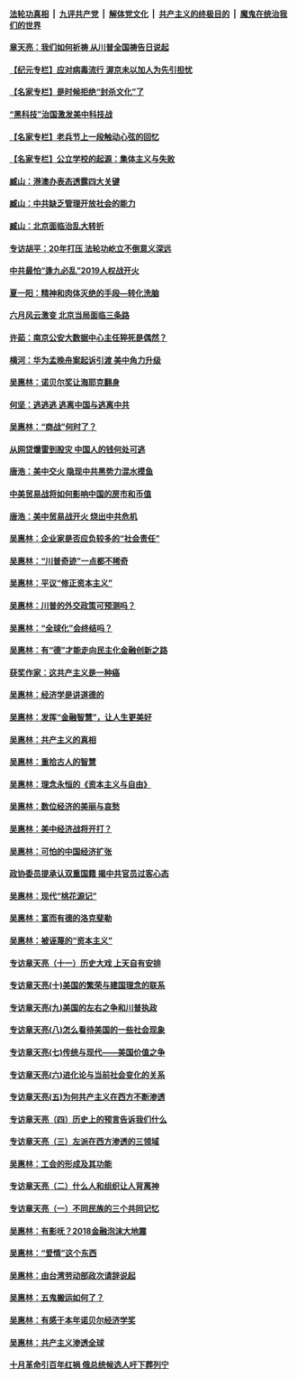 ####  [法轮功真相](../../../../basic/blob/master/README.md?t=06221002) &nbsp;|&nbsp; [九评共产党](../../../../9ping.md/blob/master/README.md?t=06221002) &nbsp;|&nbsp; [解体党文化](../../../../jtdwh.md/blob/master/README.md?t=06221002)  &nbsp;|&nbsp; [共产主义的终极目的](../../../../gczydzjmd.md/blob/master/README.md?t=06221002) &nbsp;|&nbsp; [魔鬼在统治我们的世界](../../../../mgztzwmdsj.md/blob/master/README.md?t=06221002) 

#### [章天亮：我们如何祈祷 从川普全国祷告日说起](../pages/nsc423/n11944627.md?t=06221002) 

#### [【纪元专栏】应对病毒流行 渥京未以加人为先引担忧](../pages/nsc423/n11875714.md?t=06221002) 

#### [【名家专栏】是时候拒绝“封杀文化”了](../pages/nsc423/n11814093.md?t=06221002) 

#### [“黑科技”治国激发美中科技战](../pages/nsc423/n11638056.md?t=06221002) 

#### [【名家专栏】老兵节上一段触动心弦的回忆](../pages/nsc423/n11646016.md?t=06221002) 

#### [【名家专栏】公立学校的起源：集体主义与失败](../pages/nsc423/n11601833.md?t=06221002) 

#### [臧山：港澳办表态透露四大关键](../pages/nsc423/n11421628.md?t=06221002) 

#### [臧山：中共缺乏管理开放社会的能力](../pages/nsc423/n11407457.md?t=06221002) 

#### [臧山：北京面临治乱大转折](../pages/nsc423/n11406895.md?t=06221002) 

#### [专访胡平：20年打压 法轮功屹立不倒意义深远](../pages/nsc423/n11398800.md?t=06221002) 

#### [中共最怕“逢九必乱”2019人权战开火](../pages/nsc423/n11385248.md?t=06221002) 

#### [夏一阳：精神和肉体灭绝的手段—转化洗脑](../pages/nsc423/n11368250.md?t=06221002) 

#### [六月风云激变 北京当局面临三条路](../pages/nsc423/n11313668.md?t=06221002) 

#### [许茹：南京公安大数据中心主任猝死是偶然？](../pages/nsc423/n11064744.md?t=06221002) 

#### [横河：华为孟晚舟案起诉引渡 美中角力升级](../pages/nsc423/n11027230.md?t=06221002) 

#### [吴惠林：诺贝尔奖让海耶克翻身](../pages/nsc423/n10890049.md?t=06221002) 

#### [何坚：逃逃逃 逃离中国与逃离中共](../pages/nsc423/n10592891.md?t=06221002) 

#### [吴惠林：“商战”何时了？](../pages/nsc423/n10573558.md?t=06221002) 

#### [从网贷爆雷到股灾 中国人的钱何处可逃](../pages/nsc423/n10572800.md?t=06221002) 

#### [唐浩：美中交火 隐现中共黑势力混水摸鱼](../pages/nsc423/n10544040.md?t=06221002) 

#### [中美贸易战将如何影响中国的房市和币值](../pages/nsc423/n10543697.md?t=06221002) 

#### [唐浩：美中贸易战开火 烧出中共危机](../pages/nsc423/n10540126.md?t=06221002) 

#### [吴惠林：企业家是否应负较多的“社会责任”](../pages/nsc423/n10535022.md?t=06221002) 

#### [吴惠林：“川普奇迹”一点都不稀奇](../pages/nsc423/n10512808.md?t=06221002) 

#### [吴惠林：平议“修正资本主义”](../pages/nsc423/n10495724.md?t=06221002) 

#### [吴惠林：川普的外交政策可预测吗？](../pages/nsc423/n10462387.md?t=06221002) 

#### [吴惠林：“全球化”会终结吗？](../pages/nsc423/n10452838.md?t=06221002) 

#### [吴惠林：有“德”才能走向民主化金融创新之路](../pages/nsc423/n10432292.md?t=06221002) 

#### [获奖作家：这共产主义是一种癌](../pages/nsc423/n10431541.md?t=06221002) 

#### [吴惠林：经济学是讲道德的](../pages/nsc423/n10398014.md?t=06221002) 

#### [吴惠林：发挥“金融智慧”，让人生更美好](../pages/nsc423/n10375019.md?t=06221002) 

#### [吴惠林：共产主义的真相](../pages/nsc423/n10351394.md?t=06221002) 

#### [吴惠林：重拾古人的智慧](../pages/nsc423/n10337691.md?t=06221002) 

#### [吴惠林：理念永恒的《资本主义与自由》](../pages/nsc423/n10316274.md?t=06221002) 

#### [吴惠林：数位经济的美丽与哀愁](../pages/nsc423/n10292946.md?t=06221002) 

#### [吴惠林：美中经济战将开打？](../pages/nsc423/n10258825.md?t=06221002) 

#### [吴惠林：可怕的中国经济扩张](../pages/nsc423/n10219147.md?t=06221002) 

#### [政协委员提承认双重国籍 揭中共官员过客心态](../pages/nsc423/n10208809.md?t=06221002) 

#### [吴惠林：现代“桃花源记”](../pages/nsc423/n10185234.md?t=06221002) 

#### [吴惠林：富而有德的洛克斐勒](../pages/nsc423/n10142264.md?t=06221002) 

#### [吴惠林：被诬蔑的“资本主义”](../pages/nsc423/n10124816.md?t=06221002) 

#### [专访章天亮（十一）历史大戏 上天自有安排](../pages/nsc423/n10094905.md?t=06221002) 

#### [专访章天亮(十)美国的繁荣与建国理念的联系](../pages/nsc423/n10094899.md?t=06221002) 

#### [专访章天亮(九)美国的左右之争和川普执政](../pages/nsc423/n10094889.md?t=06221002) 

#### [专访章天亮(八)怎么看待美国的一些社会现象](../pages/nsc423/n10094857.md?t=06221002) 

#### [专访章天亮(七)传统与现代——美国价值之争](../pages/nsc423/n10093140.md?t=06221002) 

#### [专访章天亮(六)进化论与当前社会变化的关系](../pages/nsc423/n10092036.md?t=06221002) 

#### [专访章天亮(五)为何共产主义在西方不断渗透](../pages/nsc423/n10083620.md?t=06221002) 

#### [专访章天亮（四）历史上的预言告诉我们什么](../pages/nsc423/n10083606.md?t=06221002) 

#### [专访章天亮（三）左派在西方渗透的三领域](../pages/nsc423/n10081115.md?t=06221002) 

#### [吴惠林：工会的形成及其功能](../pages/nsc423/n10080633.md?t=06221002) 

#### [专访章天亮（二）什么人和组织让人背离神](../pages/nsc423/n10076637.md?t=06221002) 

#### [专访章天亮（一）不同民族的三个共同记忆](../pages/nsc423/n10074188.md?t=06221002) 

#### [吴惠林：有影呒？2018金融泡沫大地震](../pages/nsc423/n10040534.md?t=06221002) 

#### [吴惠林：“爱情”这个东西](../pages/nsc423/n10019423.md?t=06221002) 

#### [吴惠林：由台湾劳动部政次请辞说起](../pages/nsc423/n9979679.md?t=06221002) 

#### [吴惠林：五鬼搬运如何了？](../pages/nsc423/n9925338.md?t=06221002) 

#### [吴惠林：有感于本年诺贝尔经济学奖](../pages/nsc423/n9871883.md?t=06221002) 

#### [吴惠林：共产主义渗透全球](../pages/nsc423/n9812748.md?t=06221002) 

#### [十月革命引百年红祸 俄总统候选人吁下葬列宁](../pages/nsc423/n9810182.md?t=06221002) 

